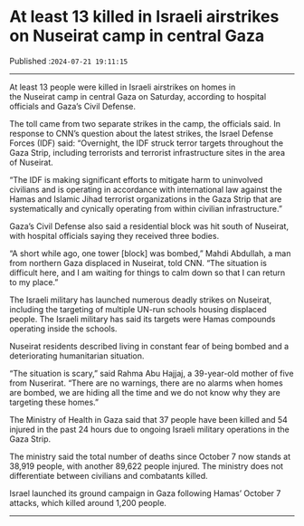 # At least 13 killed in Israeli airstrikes on Nuseirat camp in central Gaza

Published :`2024-07-21 19:11:15`

---

At least 13 people were killed in Israeli airstrikes on homes in the Nuseirat camp in central Gaza on Saturday, according to hospital officials and Gaza’s Civil Defense.

The toll came from two separate strikes in the camp, the officials said. In response to CNN’s question about the latest strikes, the Israel Defense Forces (IDF) said: “Overnight, the IDF struck terror targets throughout the Gaza Strip, including terrorists and terrorist infrastructure sites in the area of Nuseirat.

“The IDF is making significant efforts to mitigate harm to uninvolved civilians and is operating in accordance with international law against the Hamas and Islamic Jihad terrorist organizations in the Gaza Strip that are systematically and cynically operating from within civilian infrastructure.”

Gaza’s Civil Defense also said a residential block was hit south of Nuseirat, with hospital officials saying they received three bodies.

“A short while ago, one tower [block] was bombed,” Mahdi Abdullah, a man from northern Gaza displaced in Nuseirat, told CNN. “The situation is difficult here, and I am waiting for things to calm down so that I can return to my place.”

The Israeli military has launched numerous deadly strikes on Nuseirat, including the targeting of multiple UN-run schools housing displaced people. The Israeli military has said its targets were Hamas compounds operating inside the schools.

Nuseirat residents described living in constant fear of being bombed and a deteriorating humanitarian situation.

“The situation is scary,” said Rahma Abu Hajjaj, a 39-year-old mother of five from Nuserirat. “There are no warnings, there are no alarms when homes are bombed, we are hiding all the time and we do not know why they are targeting these homes.”

The Ministry of Health in Gaza said that 37 people have been killed and 54 injured in the past 24 hours due to ongoing Israeli military operations in the Gaza Strip.

The ministry said the total number of deaths since October 7 now stands at 38,919 people, with another 89,622 people injured. The ministry does not differentiate between civilians and combatants killed.

Israel launched its ground campaign in Gaza following Hamas’ October 7 attacks, which killed around 1,200 people.

---

